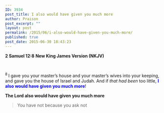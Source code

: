 ```yaml
---
ID: 3934
post_title: I also would have given you much more
author: Praison
post_excerpt: ""
layout: post
permalink: /2015/06/i-also-would-have-given-you-much-more/
published: true
post_date: 2015-06-30 18:43:23
---
```

<div class="version-NKJV result-text-style-normal text-html "><strong>2 Samuel 12:8</strong>
<strong> New King James Version (NKJV)</strong></div>
<div class="version-NKJV result-text-style-normal text-html ">

&nbsp;

<span id="en-NKJV-8295" class="text 2Sam-12-8"><sup class="versenum">8 </sup>I gave you your master’s house and your master’s wives into your keeping, and gave you the house of Israel and Judah. And if <i>that had been</i> too little, <span style="color: #0000ff;"><strong>I also would have given you much more</strong></span>!</span>

<strong>The Lord also would have given you much more</strong>
<blockquote>You have not because you ask not</blockquote>
&nbsp;

</div>